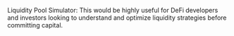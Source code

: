 Liquidity Pool Simulator: This would be highly useful for DeFi developers and investors looking to understand and optimize liquidity strategies before committing capital.
